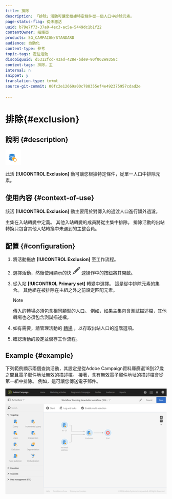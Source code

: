 ```yaml
---
title: 排除
description: 「排除」活動可讓您根據特定條件從一個人口中排除元素。
page-status-flag: 從未激活
uuid: b79e7f73-37a0-4ec3-ac5a-5449dc1b1f22
contentOwner: 紹維亞
products: SG_CAMPAIGN/STANDARD
audience: 自動化
content-type: 參考
topic-tags: 定位活動
discoiquuid: d5312fcd-43ad-428e-bde9-90f062e9358c
context-tags: 排除，主
internal: n
snippet: y
translation-type: tm+mt
source-git-commit: 00fc2e12669a00c788355ef4e492375957cdad2e

---
```



# 排除{#exclusion}

## 說明 {#description}

![](assets/exclusion.png)

此活 **[!UICONTROL Exclusion]** 動可讓您根據特定條件，從單一人口中排除元素。

## 使用內容 {#context-of-use}

該活 **[!UICONTROL Exclusion]** 動主要用於對傳入的過渡人口進行額外過濾。

主集在入站轉變中定義。 其他入站轉變的成員將從主集中排除。 排除活動的出站轉換只包含其他入站轉換中未遇到的主整合員。

## 配置 {#configuration}

1. 將活動拖放 **[!UICONTROL Exclusion]** 至工作流程。
1. 選擇活動，然後使用顯示的快 ![](assets/edit_darkgrey-24px.png) 速操作中的按鈕將其開啟。
1. 從入站 **[!UICONTROL Primary set]** 轉變中選擇。 這是從中排除元素的集合。 其他組在被排除在主組之外之前設定匹配元素。

   >[!NOTE]
   >
   >傳入的轉場必須包含相同類型的人口。 例如，如果主集包含測試描述檔，其他轉場也必須包含測試描述檔。

1. 如有需要，請管理活動的 [轉場](../../automating/using/executing-a-workflow.md#managing-an-activity-s-outbound-transitions) ，以存取出站人口的進階選項。
1. 確認活動的設定並儲存工作流程。

## Example {#example}

下列範例顯示兩個查詢活動，其設定是從Adobe Campaign資料庫篩選18到27歲之間且電子郵件地址無效的描述檔。 接著，含有無效電子郵件地址的描述檔會從第一組中排除。 例如，這可讓您傳送電子郵件。

![](assets/wkf_exclusion_example.png)

